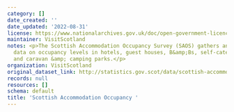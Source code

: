 ```yaml
---
category: []
date_created: ''
date_updated: '2022-08-31'
license: https://www.nationalarchives.gov.uk/doc/open-government-licence/version/3/
maintainer: VisitScotland
notes: <p>The Scottish Accommodation Occupancy Survey (SAOS) gathers and analyses
  data on occupancy levels in hotels, guest houses, B&amp;Bs, self-catering, hostels
  and caravan &amp; camping parks.</p>
organization: VisitScotland
original_dataset_link: http://statistics.gov.scot/data/scottish-accommodation-occupancy
records: null
resources: []
schema: default
title: 'Scottish Accommodation Occupancy '
---
```

